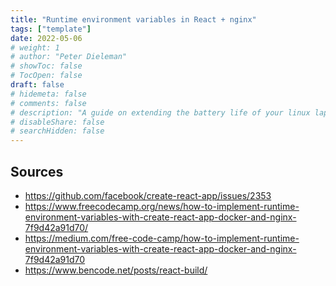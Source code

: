 ```yaml
---
title: "Runtime environment variables in React + nginx"
tags: ["template"]
date: 2022-05-06
# weight: 1
# author: "Peter Dieleman"
# showToc: false
# TocOpen: false
draft: false
# hidemeta: false
# comments: false
# description: "A guide on extending the battery life of your linux laptop"
# disableShare: false
# searchHidden: false
---
```



## Sources

- <https://github.com/facebook/create-react-app/issues/2353>
- <https://www.freecodecamp.org/news/how-to-implement-runtime-environment-variables-with-create-react-app-docker-and-nginx-7f9d42a91d70/>
- <https://medium.com/free-code-camp/how-to-implement-runtime-environment-variables-with-create-react-app-docker-and-nginx-7f9d42a91d70>
- <https://www.bencode.net/posts/react-build/>